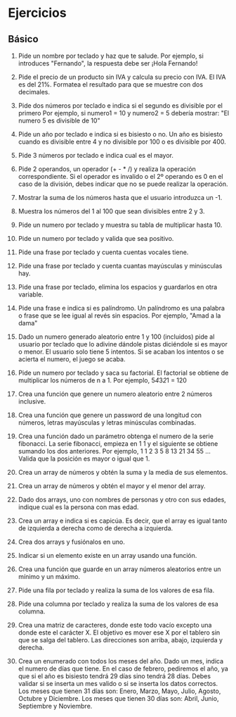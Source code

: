 # Ejercicios

## Básico

1. Pide un nombre por teclado y haz que te salude. Por ejemplo, si introduces "Fernando", la respuesta debe ser ¡Hola Fernando!

2. Pide el precio de un producto sin IVA y calcula su precio con IVA. El IVA es del 21%. Formatea el resultado para que se muestre con dos decimales.

3. Pide dos números por teclado e indica si el segundo es divisible por el primero Por ejemplo, si numero1 = 10 y numero2 = 5 debería mostrar: "El numero 5 es divisible de 10"

4. Pide un año por teclado e indica si es bisiesto o no. Un año es bisiesto cuando es divisible entre 4 y no divisible por 100 o es divisible por 400.

5. Pide 3 números por teclado e indica cual es el mayor.

6. Pide 2 operandos, un operador (+ - * /) y realiza la operación correspondiente. Si el operador es invalido o el 2º operando es 0 en el caso de la división, debes indicar que no se puede realizar la operación.

7. Mostrar la suma de los números hasta que el usuario introduzca un -1.

8. Muestra los números del 1 al 100 que sean divisibles entre 2 y 3.

9. Pide un numero por teclado y muestra su tabla de multiplicar hasta 10.

10. Pide un numero por teclado y valida que sea positivo.

11. Pide una frase por teclado y cuenta cuentas vocales tiene.

12. Pide una frase por teclado y cuenta cuantas mayúsculas y minúsculas hay.

13. Pide una frase por teclado, elimina los espacios y guardarlos en otra variable.

14. Pide una frase e indica si es palíndromo. Un palíndromo es una palabra o frase que se lee igual al revés sin espacios. Por ejemplo, "Amad a la dama"

15. Dado un numero generado aleatorio entre 1 y 100 (incluidos) pide al usuario por teclado que lo adivine dándole pistas diciéndole si es mayor o menor. El usuario solo tiene 5 intentos. Si se acaban los intentos o se acierta el numero, el juego se acaba.

16. Pide un numero por teclado y saca su factorial. El factorial se obtiene de multiplicar los números de n a 1. Por ejemplo, 5*4*3*2*1 = 120

17. Crea una función que genere un numero aleatorio entre 2 números inclusive.

18. Crea una función que genere un password de una longitud con números, letras mayúsculas y letras minúsculas combinadas.

19. Crea una función dado un parámetro obtenga el numero de la serie fibonacci. La serie fibonacci, empieza en 1 1 y el siguiente se obtiene sumando los dos anteriores. Por ejemplo, 1 1 2 3 5 8 13 21 34 55 ... Valida que la posición es mayor o igual que 1.

20. Crea un array de números y obtén la suma y la media de sus elementos.

21. Crea un array de números y obtén el mayor y el menor del array.

22. Dado dos arrays, uno con nombres de personas y otro con sus edades, indique cual es la persona con mas edad.

23. Crea un array e indica si es capicúa. Es decir, que el array es igual tanto de izquierda a derecha como de derecha a izquierda.

24. Crea dos arrays y fusiónalos en uno.

25. Indicar si un elemento existe en un array usando una función.

26. Crea una función que guarde en un array números aleatorios entre un mínimo y un máximo.

27. Pide una fila por teclado y realiza la suma de los valores de esa fila.

28. Pide una columna por teclado y realiza la suma de los valores de esa columna.

29. Crea una matriz de caracteres, donde este todo vacío excepto una donde este el carácter X. El objetivo es mover ese X por el tablero sin que se salga del tablero. Las direcciones son arriba, abajo, izquierda y derecha.

30. Crea un enumerado con todos los meses del año. Dado un mes, indica el numero de días que tiene. En el caso de febrero, pediremos el año, ya que si el año es bisiesto tendrá 29 días sino tendrá 28 días. Debes validar si se inserta un mes valido o si se inserta los datos correctos. Los meses que tienen 31 días son: Enero, Marzo, Mayo, Julio, Agosto, Octubre y Diciembre. Los meses que tienen 30 días son: Abril, Junio, Septiembre y Noviembre.

